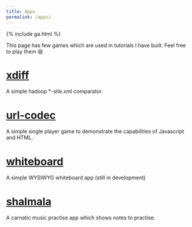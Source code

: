 ```yaml
---
title: Apps
permalink: /apps/
---
```


{% include ga.html %}

This page has few games which are used in tutorials I have built. Feel free to play them :smile:


# [xdiff](xdiff)
A simple hadoop *-site.xml comparator.

# [url-codec](urlcodec)
A simple single player game to demonstrate the capabilities of Javascript and HTML.

# [whiteboard](whiteboard)
A simple WYSIWYG whiteboard app (still in development)

# [shalmala](shalmala)
A carnatic music practise app which shows notes to practise.
